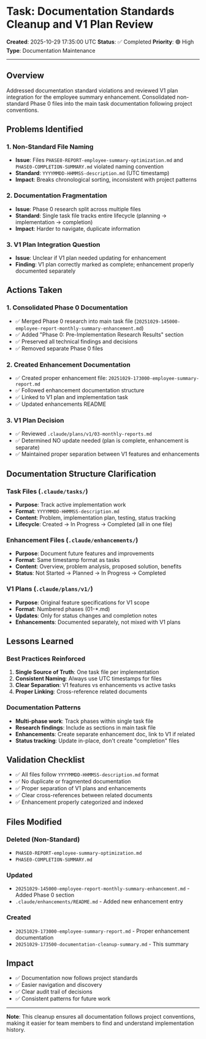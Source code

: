 # Task: Documentation Standards Cleanup and V1 Plan Review

**Created**: 2025-10-29 17:35:00 UTC
**Status**: ✅ Completed
**Priority**: 🟢 High
**Type**: Documentation Maintenance

---

## Overview

Addressed documentation standard violations and reviewed V1 plan integration for the employee summary enhancement. Consolidated non-standard Phase 0 files into the main task documentation following project conventions.

## Problems Identified

### 1. Non-Standard File Naming
- **Issue**: Files `PHASE0-REPORT-employee-summary-optimization.md` and `PHASE0-COMPLETION-SUMMARY.md` violated naming convention
- **Standard**: `YYYYMMDD-HHMMSS-description.md` (UTC timestamp)
- **Impact**: Breaks chronological sorting, inconsistent with project patterns

### 2. Documentation Fragmentation
- **Issue**: Phase 0 research split across multiple files
- **Standard**: Single task file tracks entire lifecycle (planning → implementation → completion)
- **Impact**: Harder to navigate, duplicate information

### 3. V1 Plan Integration Question
- **Issue**: Unclear if V1 plan needed updating for enhancement
- **Finding**: V1 plan correctly marked as complete; enhancement properly documented separately

## Actions Taken

### 1. Consolidated Phase 0 Documentation
- ✅ Merged Phase 0 research into main task file (`20251029-145000-employee-report-monthly-summary-enhancement.md`)
- ✅ Added "Phase 0: Pre-Implementation Research Results" section
- ✅ Preserved all technical findings and decisions
- ✅ Removed separate Phase 0 files

### 2. Created Enhancement Documentation
- ✅ Created proper enhancement file: `20251029-173000-employee-summary-report.md`
- ✅ Followed enhancement documentation structure
- ✅ Linked to V1 plan and implementation task
- ✅ Updated enhancements README

### 3. V1 Plan Decision
- ✅ Reviewed `.claude/plans/v1/03-monthly-reports.md`
- ✅ Determined NO update needed (plan is complete, enhancement is separate)
- ✅ Maintained proper separation between V1 features and enhancements

## Documentation Structure Clarification

### Task Files (`.claude/tasks/`)
- **Purpose**: Track active implementation work
- **Format**: `YYYYMMDD-HHMMSS-description.md`
- **Content**: Problem, implementation plan, testing, status tracking
- **Lifecycle**: Created → In Progress → Completed (all in one file)

### Enhancement Files (`.claude/enhancements/`)
- **Purpose**: Document future features and improvements
- **Format**: Same timestamp format as tasks
- **Content**: Overview, problem analysis, proposed solution, benefits
- **Status**: Not Started → Planned → In Progress → Completed

### V1 Plans (`.claude/plans/v1/`)
- **Purpose**: Original feature specifications for V1 scope
- **Format**: Numbered phases (01-*.md)
- **Updates**: Only for status changes and completion notes
- **Enhancements**: Documented separately, not mixed with V1 plans

## Lessons Learned

### Best Practices Reinforced
1. **Single Source of Truth**: One task file per implementation
2. **Consistent Naming**: Always use UTC timestamps for files
3. **Clear Separation**: V1 features vs enhancements vs active tasks
4. **Proper Linking**: Cross-reference related documents

### Documentation Patterns
- **Multi-phase work**: Track phases within single task file
- **Research findings**: Include as sections in main task file
- **Enhancements**: Create separate enhancement doc, link to V1 if related
- **Status tracking**: Update in-place, don't create "completion" files

## Validation Checklist

- ✅ All files follow `YYYYMMDD-HHMMSS-description.md` format
- ✅ No duplicate or fragmented documentation
- ✅ Proper separation of V1 plans and enhancements
- ✅ Clear cross-references between related documents
- ✅ Enhancement properly categorized and indexed

## Files Modified

### Deleted (Non-Standard)
- `PHASE0-REPORT-employee-summary-optimization.md`
- `PHASE0-COMPLETION-SUMMARY.md`

### Updated
- `20251029-145000-employee-report-monthly-summary-enhancement.md` - Added Phase 0 section
- `.claude/enhancements/README.md` - Added new enhancement entry

### Created
- `20251029-173000-employee-summary-report.md` - Proper enhancement documentation
- `20251029-173500-documentation-cleanup-summary.md` - This summary

## Impact

- ✅ Documentation now follows project standards
- ✅ Easier navigation and discovery
- ✅ Clear audit trail of decisions
- ✅ Consistent patterns for future work

---

**Note**: This cleanup ensures all documentation follows project conventions, making it easier for team members to find and understand implementation history.